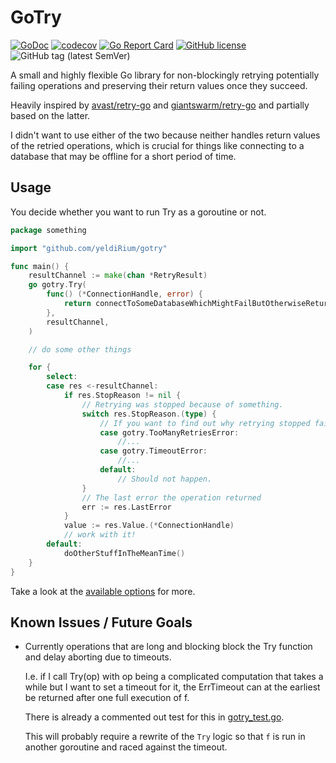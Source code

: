 # GoTry

[![GoDoc](https://godoc.org/github.com/yeldiRium/gotry?status.svg)](https://godoc.org/github.com/yeldiRium/gotry)
[![codecov](https://codecov.io/gh/yeldiRium/gotry/branch/master/graph/badge.svg)](https://codecov.io/gh/yeldiRium/gotry)
[![Go Report Card](https://goreportcard.com/badge/github.com/yeldiRium/gotry)](https://goreportcard.com/report/github.com/yeldiRium/gotry)
[![GitHub license](https://img.shields.io/github/license/yeldiRium/gotry.svg)](https://github.com/yeldiRium/gotry/blob/master/LICENSE)
![GitHub tag (latest SemVer)](https://img.shields.io/github/tag/yeldiRium/gotry.svg)

A small and highly flexible Go library for non-blockingly retrying potentially
failing operations and preserving their return values once they succeed.

Heavily inspired by [avast/retry-go](https://github.com/avast/retry-go) and
[giantswarm/retry-go](https://github.com/giantswarm/retry-go) and partially
based on the latter.

I didn't want to use either of the two because neither
handles return values of the retried operations, which is crucial for things
like connecting to a database that may be offline for a short period of time.

## Usage

You decide whether you want to run Try as a goroutine or not.

```go
package something

import "github.com/yeldiRium/gotry"

func main() {
    resultChannel := make(chan *RetryResult)
    go gotry.Try(
        func() (*ConnectionHandle, error) {
            return connectToSomeDatabaseWhichMightFailButOtherwiseReturnsAHandle()
        },
        resultChannel,
    )

    // do some other things

    for {
        select:
        case res <-resultChannel:
            if res.StopReason != nil {
                // Retrying was stopped because of something.
                switch res.StopReason.(type) {
                    // If you want to find out why retrying stopped failed.
                    case gotry.TooManyRetriesError:
                        //...
                    case gotry.TimeoutError:
                        //...
                    default:
                        // Should not happen.
                }
                // The last error the operation returned
                err := res.LastError
            }
            value := res.Value.(*ConnectionHandle)
            // work with it!
        default:
            doOtherStuffInTheMeanTime()
    }
}
```

Take a look at the [available options](./options.go) for more.

## Known Issues / Future Goals

* Currently operations that are long and blocking block the Try function and delay aborting due to timeouts.

  I.e. if I call Try(op) with op being a complicated computation that takes a while but I want to set a timeout for it,
  the ErrTimeout can at the earliest be returned after one full execution of f.

  There is already a commented out test for this in [gotry_test.go](./gotry_test.go).

  This will probably require a rewrite of the `Try` logic so that `f` is run in another goroutine and raced against the
  timeout.
